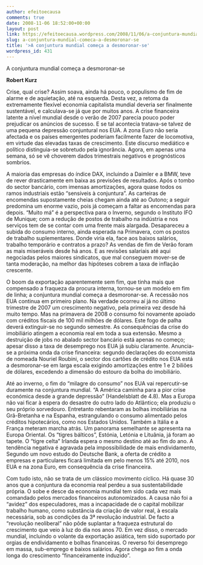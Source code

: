 ```yaml
---
author: efeitoecausa
comments: true
date: 2008-11-06 18:52:00+00:00
layout: post
link: https://efeitoecausa.wordpress.com/2008/11/06/a-conjuntura-mundial-comeca-a-desmoronar-se/
slug: a-conjuntura-mundial-comeca-a-desmoronar-se
title: '>A conjuntura mundial começa a desmoronar-se'
wordpress_id: 431
---
```


>

A conjuntura mundial começa a desmoronar-se 

**Robert Kurz**

Crise, qual crise? Assim soava, ainda há pouco, o populismo de fim de alarme e de aquietação, até na esquerda. Desta vez, a retoma da extremamente flexível economia capitalista mundial deveria ser finalmente sustentável, e calculava-se já que por muitos anos. A crise financeira latente a nível mundial desde o verão de 2007 parecia pouco poder prejudicar os anúncios de sucesso. E se tal acontecia tratava-se talvez de uma pequena depressão conjuntural nos EUA. A zona Euro não seria afectada e os países emergentes poderiam facilmente fazer de locomotiva, em virtude das elevadas taxas de crescimento. Este discurso mediático e político distinguia-se sobretudo pela ignorância. Agora, em apenas uma semana, só se vê choverem dados trimestrais negativos e prognósticos sombrios. 

A maioria das empresas do índice DAX, incluindo a Daimler e a BMW, teve de rever drasticamente em baixa as previsões de resultados. Após o tombo do sector bancário, com imensas amortizações, agora quase todos os ramos industriais estão “sensíveis à conjuntura”. As carteiras de encomendas supostamente cheias chegam ainda até ao Outono; a seguir predomina um enorme vazio, pois já começam a faltar as encomendas para depois. “Muito má” é a perspectiva para o Inverno, segundo o Instituto IFO de Munique; com a redução de postos de trabalho na indústria e nos serviços tem de se contar com uma frente mais alargada. Desapareceu a subida do consumo interno, ainda esperada na Primavera, com os postos de trabalho suplementares. Donde viria ela, face aos baixos salários, trabalho temporário e contratos a prazo? As vendas de fim de Verão foram as mais miseráveis desde há anos. E as revisões salariais até aqui negociadas pelos maiores sindicatos, que mal conseguem mover-se de tanta moderação, na melhor das hipóteses cobrem a taxa de inflação crescente. 

O boom da exportação aparentemente sem fim, que tinha mais que compensado a fraqueza da procura interna, tornou-se um modelo em fim de linha; a conjuntura mundial começa a desmoronar-se. A recessão nos EUA continua em primeiro plano. Na verdade ocorreu aí já no último trimestre de 2007 um crescimento negativo, pela primeira vez desde há muito tempo. Mas na primavera de 2008 o consumo foi novamente apoiado com créditos fiscais de 100 mil milhões de dólares. Este fogo de palha deverá extinguir-se no segundo semestre. As consequências da crise do imobiliário atingem a economia real em toda a sua extensão. Mesmo a destruição de jobs no abalado sector bancário está apenas no começo; apesar disso a taxa de desemprego nos EUA já subiu claramente. Anuncia-se a próxima onda da crise financeira: segundo declarações do economista de nomeada Nouriel Roubini, o sector dos cartões de crédito nos EUA está a desmoronar-se em larga escala exigindo amortizações entre 1 e 2 biliões de dólares, excedendo a dimensão do estouro da bolha do imobiliário. 

Até ao inverno, o fim do “milagre do consumo” nos EUA vai repercutir-se duramente na conjuntura mundial. “A América caminha para a pior crise económica desde a grande depressão” (Handelsblatt de 4.8). Mas a Europa não vai ficar à espera do desastre do outro lado do Atlântico; ela produziu o seu próprio sorvedouro. Entretanto rebentaram as bolhas imobiliárias na Grã-Bretanha e na Espanha, estrangulando o consumo alimentado pelos créditos hipotecários, como nos Estados Unidos. Também a Itália e a França meteram marcha atrás. Um panorama semelhante se apresenta na Europa Oriental. Os “tigres bálticos”, Estónia, Letónia e Lituânia, já foram ao tapete. O “tigre celta” Irlanda espera o mesmo destino até ao fim do ano. A tendência negativa é agravada pela impossibilidade de mais endividamento, Segundo um novo estudo do Deutsche Bank, a oferta de crédito a empresas e particulares ficará limitada em pelo menos 15% até 2010, nos EUA e na zona Euro, em consequência da crise financeira. 

Com tudo isto, não se trata de um clássico movimento cíclico. Há quase 30 anos que a conjuntura da economia real perdeu a sua sustentabilidade própria. O sobe e desce da economia mundial tem sido cada vez mais comandado pelos mercados financeiros autonomizados. A causa não foi a “avidez” dos especuladores, mas a incapacidade de o capital mobilizar trabalho humano, como substância da criação de valor real, à escala necessária, sob as condições da 3ª revolução industrial. De facto a “revolução neoliberal” não pôde suplantar a fraqueza estrutural do crescimento que veio à luz do dia nos anos 70. Em vez disso, o mercado mundial, incluindo o volante da exportação asiática, tem sido suportado por orgias de endividamento e bolhas financeiras. O reverso foi desemprego em massa, sub-emprego e baixos salários. Agora chega ao fim a onda longa do crescimento “financeiramente induzido”. 
